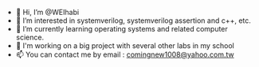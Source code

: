 - 👋 Hi, I’m @WEIhabi
- 👀 I’m interested in systemverilog, systemverilog assertion and c++, etc.
- 🌱 I’m currently learning operating systems and related computer science.
- 💞️ I'm working on a big project with several other labs in my school
- 📫 You can contact me by email : comingnew1008@yahoo.com.tw 

<!---
WEIhabi/WEIhabi is a ✨ special ✨ repository because its `README.md` (this file) appears on your GitHub profile.
You can click the Preview link to take a look at your changes.
--->
